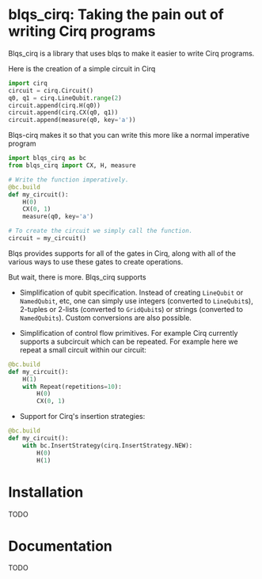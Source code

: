 # blqs_cirq: Taking the pain out of writing Cirq programs

Blqs_cirq is a library that uses blqs to make it easier to write Cirq programs.

Here is the creation of a simple circuit in Cirq
```python
import cirq
circuit = cirq.Circuit()
q0, q1 = cirq.LineQubit.range(2)
circuit.append(cirq.H(q0))
circuit.append(cirq.CX(q0, q1))
circuit.append(measure(q0, key='a'))
```
Blqs-cirq makes it so that you can write this more like a normal imperative
program
```python
import blqs_cirq as bc
from blqs_cirq import CX, H, measure

# Write the function imperatively.
@bc.build
def my_circuit():
    H(0)
    CX(0, 1)
    measure(q0, key='a')

# To create the circuit we simply call the function.
circuit = my_circuit()
```

Blqs provides supports for all of the gates in Cirq, along with all of the various ways to use
these gates to create operations.

But wait, there is more.  Blqs_cirq supports

* Simplification of qubit specification.  Instead of creating `LineQubit` or `NamedQubit`, etc,
one can simply use integers (converted to `LineQubit`s), 2-tuples or 2-lists (converted to
`GridQubit`s) or strings (converted to `NamedQubits`). Custom conversions are also possible.

* Simplification of control flow primitives. For example Cirq currently supports a subcircuit
which can be repeated. For example here we repeat a small circuit within our circuit:
```python
@bc.build
def my_circuit():
    H(1)
    with Repeat(repetitions=10):
        H(0)
        CX(0, 1)
```

* Support for Cirq's insertion strategies:
```python
@bc.build
def my_circuit():
    with bc.InsertStrategy(cirq.InsertStrategy.NEW):
        H(0)
        H(1)
```

# Installation

TODO

# Documentation

TODO
